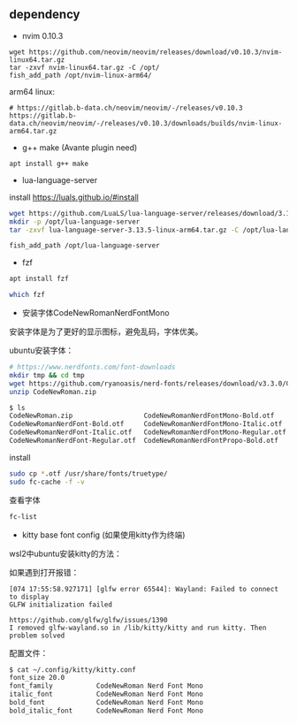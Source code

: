 
## dependency

+ nvim 0.10.3

```
wget https://github.com/neovim/neovim/releases/download/v0.10.3/nvim-linux64.tar.gz
tar -zxvf nvim-linux64.tar.gz -C /opt/
fish_add_path /opt/nvim-linux-arm64/
```

arm64 linux:

```
# https://gitlab.b-data.ch/neovim/neovim/-/releases/v0.10.3
https://gitlab.b-data.ch/neovim/neovim/-/releases/v0.10.3/downloads/builds/nvim-linux-arm64.tar.gz
```

+ g++ make (Avante plugin need)

```
apt install g++ make
```

+ lua-language-server

install https://luals.github.io/#install

```bash
wget https://github.com/LuaLS/lua-language-server/releases/download/3.13.5/lua-language-server-3.13.5-linux-arm64.tar.gz
mkdir -p /opt/lua-language-server
tar -zxvf lua-language-server-3.13.5-linux-arm64.tar.gz -C /opt/lua-language-server/

fish_add_path /opt/lua-language-server
```

+ fzf

```bash
apt install fzf

which fzf
```


+ 安装字体CodeNewRomanNerdFontMono

安装字体是为了更好的显示图标，避免乱码，字体优美。

ubuntu安装字体：
```bash
# https://www.nerdfonts.com/font-downloads
mkdir tmp && cd tmp
wget https://github.com/ryanoasis/nerd-fonts/releases/download/v3.3.0/CodeNewRoman.zip
unzip CodeNewRoman.zip
```

```bash
$ ls
CodeNewRoman.zip                  CodeNewRomanNerdFontMono-Bold.otf     CodeNewRomanNerdFontPropo-Italic.otf
CodeNewRomanNerdFont-Bold.otf     CodeNewRomanNerdFontMono-Italic.otf   CodeNewRomanNerdFontPropo-Regular.otf
CodeNewRomanNerdFont-Italic.otf   CodeNewRomanNerdFontMono-Regular.otf  README.md
CodeNewRomanNerdFont-Regular.otf  CodeNewRomanNerdFontPropo-Bold.otf    license.txt
```

install
```bash
sudo cp *.otf /usr/share/fonts/truetype/
sudo fc-cache -f -v
```

查看字体
```bash
fc-list
```

+ kitty base font config (如果使用kitty作为终端)

wsl2中ubuntu安装kitty的方法：[](https://github.com/danielbisar/settings/blob/main/guides/kitty-on-windows-with-wsl2.md)

如果遇到打开报错：
```
[074 17:55:58.927171] [glfw error 65544]: Wayland: Failed to connect to display
GLFW initialization failed
```

```
https://github.com/glfw/glfw/issues/1390
I removed glfw-wayland.so in /lib/kitty/kitty and run kitty. Then problem solved
```

配置文件：

```bash
$ cat ~/.config/kitty/kitty.conf
font_size 20.0
font_family           CodeNewRoman Nerd Font Mono
italic_font           CodeNewRoman Nerd Font Mono
bold_font             CodeNewRoman Nerd Font Mono
bold_italic_font      CodeNewRoman Nerd Font Mono
```